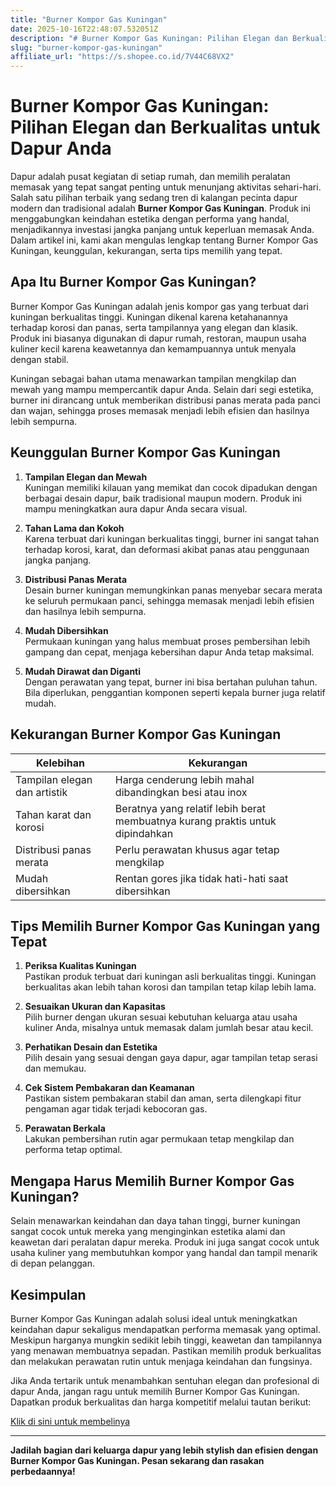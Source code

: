 ```yaml
---
title: "Burner Kompor Gas Kuningan"
date: 2025-10-16T22:48:07.532051Z
description: "# Burner Kompor Gas Kuningan: Pilihan Elegan dan Berkualitas untuk Dapur Anda..."
slug: "burner-kompor-gas-kuningan"
affiliate_url: "https://s.shopee.co.id/7V44C68VX2"
---
```

# Burner Kompor Gas Kuningan: Pilihan Elegan dan Berkualitas untuk Dapur Anda

Dapur adalah pusat kegiatan di setiap rumah, dan memilih peralatan memasak yang tepat sangat penting untuk menunjang aktivitas sehari-hari. Salah satu pilihan terbaik yang sedang tren di kalangan pecinta dapur modern dan tradisional adalah **Burner Kompor Gas Kuningan**. Produk ini menggabungkan keindahan estetika dengan performa yang handal, menjadikannya investasi jangka panjang untuk keperluan memasak Anda. Dalam artikel ini, kami akan mengulas lengkap tentang Burner Kompor Gas Kuningan, keunggulan, kekurangan, serta tips memilih yang tepat.

## Apa Itu Burner Kompor Gas Kuningan?

Burner Kompor Gas Kuningan adalah jenis kompor gas yang terbuat dari kuningan berkualitas tinggi. Kuningan dikenal karena ketahanannya terhadap korosi dan panas, serta tampilannya yang elegan dan klasik. Produk ini biasanya digunakan di dapur rumah, restoran, maupun usaha kuliner kecil karena keawetannya dan kemampuannya untuk menyala dengan stabil.

Kuningan sebagai bahan utama menawarkan tampilan mengkilap dan mewah yang mampu mempercantik dapur Anda. Selain dari segi estetika, burner ini dirancang untuk memberikan distribusi panas merata pada panci dan wajan, sehingga proses memasak menjadi lebih efisien dan hasilnya lebih sempurna.

## Keunggulan Burner Kompor Gas Kuningan

1. **Tampilan Elegan dan Mewah**  
   Kuningan memiliki kilauan yang memikat dan cocok dipadukan dengan berbagai desain dapur, baik tradisional maupun modern. Produk ini mampu meningkatkan aura dapur Anda secara visual.

2. **Tahan Lama dan Kokoh**  
   Karena terbuat dari kuningan berkualitas tinggi, burner ini sangat tahan terhadap korosi, karat, dan deformasi akibat panas atau penggunaan jangka panjang.

3. **Distribusi Panas Merata**  
   Desain burner kuningan memungkinkan panas menyebar secara merata ke seluruh permukaan panci, sehingga memasak menjadi lebih efisien dan hasilnya lebih sempurna.

4. **Mudah Dibersihkan**  
   Permukaan kuningan yang halus membuat proses pembersihan lebih gampang dan cepat, menjaga kebersihan dapur Anda tetap maksimal.

5. **Mudah Dirawat dan Diganti**  
   Dengan perawatan yang tepat, burner ini bisa bertahan puluhan tahun. Bila diperlukan, penggantian komponen seperti kepala burner juga relatif mudah.

## Kekurangan Burner Kompor Gas Kuningan

| Kelebihan                               | Kekurangan                                |
|-----------------------------------------|-------------------------------------------|
| Tampilan elegan dan artistik           | Harga cenderung lebih mahal dibandingkan besi atau inox |
| Tahan karat dan korosi                 | Beratnya yang relatif lebih berat membuatnya kurang praktis untuk dipindahkan |
| Distribusi panas merata                | Perlu perawatan khusus agar tetap mengkilap |
| Mudah dibersihkan                     | Rentan gores jika tidak hati-hati saat dibersihkan |

## Tips Memilih Burner Kompor Gas Kuningan yang Tepat

1. **Periksa Kualitas Kuningan**  
   Pastikan produk terbuat dari kuningan asli berkualitas tinggi. Kuningan berkualitas akan lebih tahan korosi dan tampilan tetap kilap lebih lama.

2. **Sesuaikan Ukuran dan Kapasitas**  
   Pilih burner dengan ukuran sesuai kebutuhan keluarga atau usaha kuliner Anda, misalnya untuk memasak dalam jumlah besar atau kecil.

3. **Perhatikan Desain dan Estetika**  
   Pilih desain yang sesuai dengan gaya dapur, agar tampilan tetap serasi dan memukau.

4. **Cek Sistem Pembakaran dan Keamanan**  
   Pastikan sistem pembakaran stabil dan aman, serta dilengkapi fitur pengaman agar tidak terjadi kebocoran gas.

5. **Perawatan Berkala**  
   Lakukan pembersihan rutin agar permukaan tetap mengkilap dan performa tetap optimal.

## Mengapa Harus Memilih Burner Kompor Gas Kuningan?

Selain menawarkan keindahan dan daya tahan tinggi, burner kuningan sangat cocok untuk mereka yang menginginkan estetika alami dan keawetan dari peralatan dapur mereka. Produk ini juga sangat cocok untuk usaha kuliner yang membutuhkan kompor yang handal dan tampil menarik di depan pelanggan.

## Kesimpulan

Burner Kompor Gas Kuningan adalah solusi ideal untuk meningkatkan keindahan dapur sekaligus mendapatkan performa memasak yang optimal. Meskipun harganya mungkin sedikit lebih tinggi, keawetan dan tampilannya yang menawan membuatnya sepadan. Pastikan memilih produk berkualitas dan melakukan perawatan rutin untuk menjaga keindahan dan fungsinya.

Jika Anda tertarik untuk menambahkan sentuhan elegan dan profesional di dapur Anda, jangan ragu untuk memilih Burner Kompor Gas Kuningan. Dapatkan produk berkualitas dan harga kompetitif melalui tautan berikut:

[Klik di sini untuk membelinya](https://s.shopee.co.id/7V44C68VX2)

---

**Jadilah bagian dari keluarga dapur yang lebih stylish dan efisien dengan Burner Kompor Gas Kuningan. Pesan sekarang dan rasakan perbedaannya!**